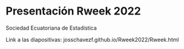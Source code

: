 # Presentación Rweek 2022

Sociedad Ecuatoriana de Estadística

Link a las diapositivas: josschavezf.github.io/Rweek2022/Rweek.html
